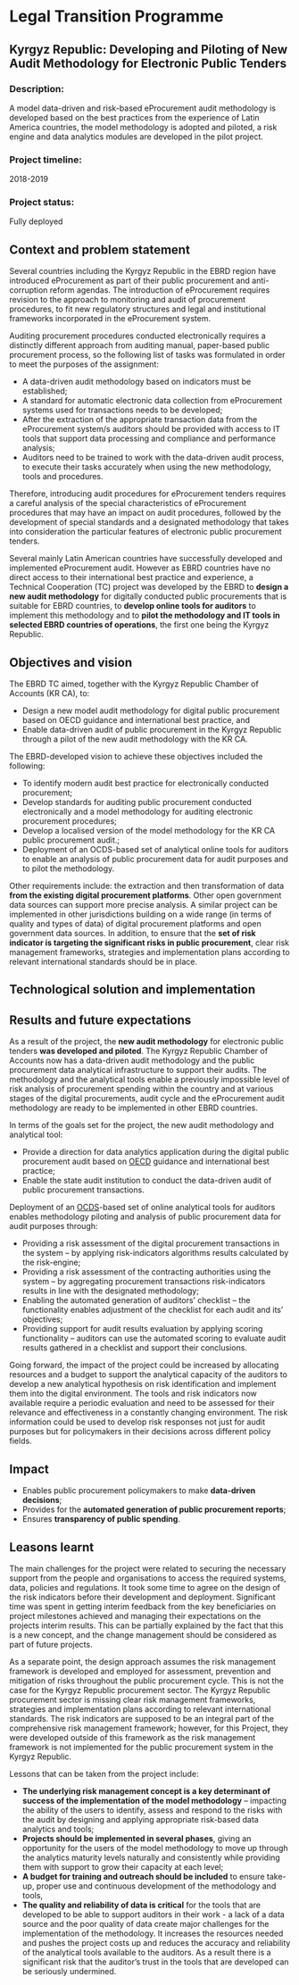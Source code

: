 # Legal Transition Programme

## Kyrgyz Republic: Developing and Piloting of New Audit Methodology for Electronic Public Tenders

### Description:
A model data-driven and risk-based eProcurement audit methodology is developed based on the best practices from the experience of Latin America countries, the model methodology is adopted and piloted, a risk engine and data analytics modules are developed in the pilot project.

### Project timeline:

2018-2019

### Project status:
Fully deployed

## Context and problem statement
Several countries including the Kyrgyz Republic in the EBRD region have introduced eProcurement as part of their public procurement and anti-corruption reform agendas. The introduction of eProcurement requires revision to the approach to monitoring and audit of procurement procedures, to fit new regulatory structures and legal and institutional frameworks incorporated in the eProcurement system.

Auditing procurement procedures conducted electronically requires a distinctly different approach from auditing manual, paper-based public procurement process, so the following list of tasks was formulated in order to meet the purposes of the assignment:
- A data-driven audit methodology based on indicators must be established;
- A standard for automatic electronic data collection from eProcurement systems used for transactions needs to be developed;
- After the extraction of the appropriate transaction data from the eProcurement system/s auditors should be provided with access to IT tools that support data processing and compliance and performance analysis;
- Auditors need to be trained to work with the data-driven audit process, to execute their tasks accurately when using the new methodology, tools and procedures.

Therefore, introducing audit procedures for eProcurement tenders requires a careful analysis of the special characteristics of eProcurement procedures that may have an impact on audit procedures, followed by the development of special standards and a designated methodology that takes into consideration the particular features of electronic public procurement tenders.

Several mainly Latin American countries have successfully developed and implemented eProcurement audit.  However as EBRD countries have no direct access to their international best practice and experience, a Technical Cooperation (TC) project was developed by the EBRD to **design a new audit methodology** for digitally conducted public procurements that is suitable for EBRD countries, to **develop online tools for auditors** to implement this methodology and to **pilot the methodology and IT tools in selected EBRD countries of operations**, the first one being the Kyrgyz Republic. 

## Objectives and vision
The EBRD TC aimed, together with the Kyrgyz Republic Chamber of Accounts (KR CA), to: 
-	Design a new model audit methodology for digital public procurement based on OECD guidance and international best practice, and 
-	Enable data-driven audit of public procurement in the Kyrgyz Republic through a pilot of the new audit methodology with the KR CA.

The EBRD-developed vision to achieve these objectives included the following:
-	To identify modern audit best practice for electronically conducted procurement;
-	Develop standards for auditing public procurement conducted electronically and a model methodology for auditing electronic procurement procedures;
-	Develop a localised version of the model methodology for the KR CA public procurement audit.;
-	Deployment of an OCDS-based set of analytical online tools for auditors to enable an analysis of public procurement data for audit purposes and to pilot the methodology.

Other requirements include: the extraction and then transformation of data **from the existing digital procurement platforms**. Other open government data sources can support more precise analysis. A similar project can be implemented in other jurisdictions building on a wide range (in terms of quality and types of data) of digital procurement platforms and open government data sources. 
In addition, to ensure that the **set of risk indicator is targeting the significant risks in public procurement**, clear risk management frameworks, strategies and implementation plans according to relevant international standards should be in place.  

## Technological solution and implementation

## Results and future expectations
As a result of the project, the **new audit methodology** for electronic public tenders **was developed and piloted**. The Kyrgyz Republic Chamber of Accounts now has a data-driven audit methodology and the public procurement data analytical infrastructure to support their audits. The methodology and the analytical tools enable a previously impossible level of risk analysis of procurement spending within the country and at various stages of the digital procurements, audit cycle and the eProcurement audit methodology are ready to be implemented in other EBRD countries.

In terms of the goals set for the project, the new audit methodology and analytical tool:
-	Provide a direction for data analytics application during the digital public procurement audit based on [OECD](https://www.oecd.org) guidance and international best practice;
-	Enable the state audit institution to conduct the data-driven audit of public procurement transactions.

Deployment of an [OCDS](https://standard.open-contracting.org/latest/en/)-based set of online analytical tools for auditors enables methodology piloting and analysis of public procurement data for audit purposes through:
-	Providing a risk assessment of the digital procurement transactions in the system – by applying risk-indicators algorithms results calculated by the risk-engine;
-	Providing a risk assessment of the contracting authorities using the system – by aggregating procurement transactions risk-indicators results in line with the designated methodology;
-	Enabling the automated generation of auditors’ checklist – the functionality enables adjustment of the checklist for each audit and its’ objectives;
-	Providing support for audit results evaluation by applying scoring functionality – auditors can use the automated scoring to evaluate audit results gathered in a checklist and support their conclusions. 

Going forward, the impact of the project could be increased by allocating resources and a budget to support the analytical capacity of the auditors to develop a new analytical hypothesis on risk identification and implement them into the digital environment.  The tools and risk indicators now available require a periodic evaluation and need to be assessed for their relevance and effectiveness in a constantly changing environment. The risk information could be used to develop risk responses not just for audit purposes but for policymakers in their decisions across different policy fields.

## Impact
- Enables public procurement policymakers to make **data-driven decisions**; 
- Provides for the **automated generation of public procurement reports**; 
- Ensures **transparency of public spending**.

## Leasons learnt
The main challenges for the project were related to securing the necessary support from the people and organisations to access the required systems, data, policies and regulations. It took some time to agree on the design of the risk indicators before their development and deployment. Significant time was spent in getting interim feedback from the key beneficiaries on project milestones achieved and managing their expectations on the projects interim results. This can be partially explained by the fact that this is a new concept, and the change management should be considered as part of future projects.

As a separate point, the design approach assumes the risk management framework is developed and employed for assessment, prevention and mitigation of risks throughout the public procurement cycle. This is not the case for the Kyrgyz Republic procurement sector. The Kyrgyz Republic procurement sector is missing clear risk management frameworks, strategies and implementation plans according to relevant international standards. The risk indicators are supposed to be an integral part of the comprehensive risk management framework; however, for this Project, they were developed outside of this framework as the risk management framework is not implemented for the public procurement system in the Kyrgyz Republic.

Lessons that can be taken from the project include:
- **The underlying risk management concept is a key determinant of success of the implementation of the model methodology** – impacting the ability of the users to identify, assess and respond to the risks with the audit by designing and applying appropriate risk-based data analytics and tools; 
- **Projects should be implemented in several phases**, giving an opportunity for the users of the model methodology to move up through the analytics maturity levels naturally and consistently while providing them with support to grow their capacity at each level; 
- **A budget for training and outreach should be included** to ensure take-up, proper use and continuous development of the methodology and tools, 
- **The quality and reliability of data is critical** for the tools that are developed to be able to support auditors in their work - a lack of a data source and the poor quality of data create major challenges for the implementation of the methodology. It increases the resources needed and pushes the project costs up and reduces the accuracy and reliability of the analytical tools available to the auditors.  As a result there is a significant risk that the auditor’s trust in the tools that are developed can be seriously undermined.   
